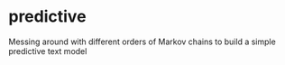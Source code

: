 # predictive
Messing around with different orders of Markov chains to build a simple predictive text model
